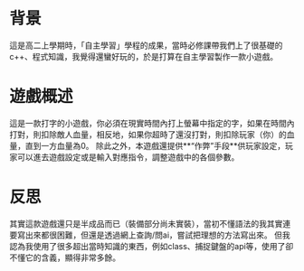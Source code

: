 # 背景
這是高二上學期時，「自主學習」學程的成果，當時必修課帶我們上了很基礎的c++、程式知識，我覺得還蠻好玩的，於是打算在自主學習製作一款小遊戲。
# 遊戲概述
這是一款打字的小遊戲，你必須在現實時間內打上螢幕中指定的字，如果在時間內打對，則扣除敵人血量，相反地，如果你超時了還沒打對，則扣除玩家（你）的血量，直到一方血量為0。
除此之外，本遊戲還提供**“作弊”手段**供玩家設定，玩家可以進去遊戲設定或是輸入對應指令，調整遊戲中的各個參數。
# 反思
其實這款遊戲還只是半成品而已（裝備部分尚未實裝），當初不懂語法的我其實連要寫出來都很困難，但還是透過網上查詢/問ai，嘗試把理想的方法寫出來。
但我認為我使用了很多超出當時知識的東西，例如class、捕捉鍵盤的api等，使用了卻不懂它的含義，顯得非常多餘。
